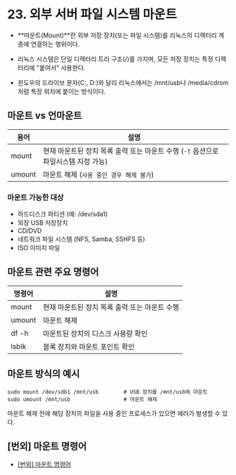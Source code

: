 # 23. 외부 서버 파일 시스템 마운트

- **마운트(Mount)**란 외부 저장 장치(또는 파일 시스템)를 리눅스의 디렉터리 계층에 연결하는 행위이다.

- 리눅스 시스템은 단일 디렉터리 트리 구조(/)를 가지며, 모든 저장 장치는 특정 디렉터리에 "붙여서" 사용한다.

- 윈도우의 드라이브 문자(C:, D:)와 달리 리눅스에서는 /mnt/usb나 /media/cdrom처럼 특정 위치에 붙이는 방식이다.

## 마운트 vs 언마운트

| 용어 | 설명 |
| --- | --- |
| mount | 현재 마운트된 장치 목록 출력 또는 마운트 수행 (`-t` 옵션으로 파일시스템 지정 가능) |
| umount | 마운트 해제 (`사용 중인 경우 해제 불가`) |

###  마운트 가능한 대상
 - 하드디스크 파티션 (예: /dev/sda1)
 - 외장 USB 저장장치
 - CD/DVD
 - 네트워크 파일 시스템 (NFS, Samba, SSHFS 등)
 - ISO 이미지 파일

## 마운트 관련 주요 명령어

| 명령어 | 설명 |
| --- | --- |
| mount | 현재 마운트된 장치 목록 출력 또는 마운트 수행 |
| umount | 마운트 해제 |
| df -h | 마운트된 장치의 디스크 사용량 확인 |
| lsblk | 블록 장치와 마운트 포인트 확인 |

## 마운트 방식의 예시
```shell
sudo mount /dev/sdb1 /mnt/usb        # USB 장치를 /mnt/usb에 마운트
sudo umount /mnt/usb                 # 마운트 해제
```
마운트 해제 전에 해당 장치의 파일을 사용 중인 프로세스가 있으면 에러가 발생할 수 있다.

## [번외] 마운트 명령어

- [[번외] 마운트 명령어](extra/mount.md)
